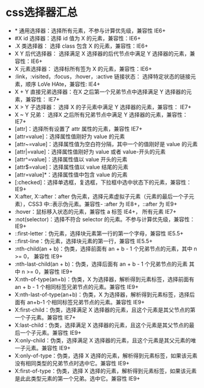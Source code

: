 # css选择器汇总

- \* 通用选择器：选择所有元素，不参与计算优先级，兼容性 IE6+
- #X id 选择器：选择 id 值为 X 的元素，兼容性：IE6+
- .X 类选择器： 选择 class 包含 X 的元素，兼容性：IE6+
- X Y 后代选择器： 选择满足 X 选择器的后代节点中满足 Y 选择器的元素，兼容性：IE6+
- X 元素选择器： 选择标所有签为 X 的元素，兼容性：IE6+
- :link，:visited，:focus，:hover，:active 链接状态： 选择特定状态的链接元素，顺序 LoVe HAte，兼容性: IE4+
- X + Y 直接兄弟选择器：在X 之后第一个兄弟节点中选择满足 Y 选择器的元素，兼容性： IE7+
- X > Y 子选择器： 选择 X 的子元素中满足 Y 选择器的元素，兼容性： IE7+
- X ~ Y 兄弟： 选择X 之后所有兄弟节点中满足 Y 选择器的元素，兼容性： IE7+
- [attr]：选择所有设置了 attr 属性的元素，兼容性 IE7+
- [attr=value]：选择属性值刚好为 value 的元素
- [attr~=value]：选择属性值为空白符分隔，其中一个的值刚好是 value 的元素
- [attr|=value]：选择属性值刚好为 value 或者 value-开头的元素
- [attr^=value]：选择属性值以 value 开头的元素
- [attr$=value]：选择属性值以 value 结尾的元素
- [attr=value]*：选择属性值中包含 value 的元素
- [:checked]：选择单选框，复选框，下拉框中选中状态下的元素，兼容性：IE9+
- X:after, X::after：after 伪元素，选择元素虚拟子元素（元素的最后一个子元素），CSS3 中::表示伪元素。兼容性-    :after 为 IE8+，::after 为 IE9+
- :hover：鼠标移入状态的元素，兼容性 a 标签 IE4+， 所有元素 IE7+
- :not(selector)：选择不符合 selector 的元素。不参与计算优先级，兼容性：IE9+
- ::first-letter：伪元素，选择块元素第一行的第一个字母，兼容性 IE5.5+
- ::first-line：伪元素，选择块元素的第一行，兼容性 IE5.5+
- :nth-child(an + b)：伪类，选择前面有 an + b - 1 个兄弟节点的元素，其中 n >= 0， 兼容性 IE9+
- :nth-last-child(an + b)：伪类，选择后面有 an + b - 1 个兄弟节点的元素 其中 n >= 0，兼容性 IE9+
- X:nth-of-type(an+b)：伪类，X 为选择器，解析得到元素标签，选择前面有 an + b - 1 个相同标签兄弟节点的元素。兼容性 IE9+
- X:nth-last-of-type(an+b)：伪类，X 为选择器，解析得到元素标签，选择后面有 an+b-1 个相同标签兄弟节点的元素。兼容性 IE9+
- X:first-child：伪类，选择满足 X 选择器的元素，且这个元素是其父节点的第一个子元素。兼容性 IE7+
- X:last-child：伪类，选择满足 X 选择器的元素，且这个元素是其父节点的最后一个子元素。兼容性 IE9+
- X:only-child：伪类，选择满足 X 选择器的元素，且这个元素是其父元素的唯一子元素。兼容性 IE9+
- X:only-of-type：伪类，选择 X 选择的元素，解析得到元素标签，如果该元素没有相同类型的兄弟节点时选中它。兼容性 IE9+
- X:first-of-type：伪类，选择 X 选择的元素，解析得到元素标签，如果该元素 是此此类型元素的第一个兄弟。选中它。兼容性 IE9+